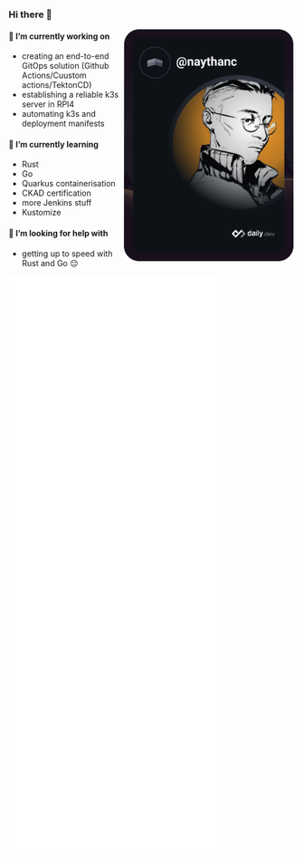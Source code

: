 
### Hi there 👋

<div>
  <a href="https://app.daily.dev/naythanc">
    <img
      align="right"
      width="300"
      alt="JC's Dev Card"
      src="https://github.com/shin-san/shin-san/blob/main/devcard.svg"/>
  </a>
</div>

<!--
**shin-san/shin-san** is a ✨ _special_ ✨ repository because its `README.md` (this file) appears on your GitHub profile.

Here are some ideas to get you started:

- 🔭 I’m currently working on ...
- 🌱 I’m currently learning ...
- 👯 I’m looking to collaborate on ...
- 🤔 I’m looking for help with ...
- 💬 Ask me about ...
- 📫 How to reach me: ...
- 😄 Pronouns: ...
- ⚡ Fun fact: ...
-->

#### 🔭 I’m currently working on
- creating an end-to-end GitOps solution (Github Actions/Cuustom actions/TektonCD)
- establishing a reliable k3s server in RPI4
- automating k3s and deployment manifests

#### 🌱 I’m currently learning
- Rust
- Go
- Quarkus containerisation
- CKAD certification
- more Jenkins stuff
- Kustomize

#### 🤔 I’m looking for help with
- getting up to speed with Rust and Go 😔

<div>
  <a href="https://github.com/shin-san/shin-san/blob/main/github-metrics.svg">
    <img
      alt="github-metrics"
      src="https://github.com/shin-san/shin-san/blob/main/github-metrics.svg"/>
  </a>
</div>
